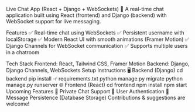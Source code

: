Live Chat App (React + Django + WebSockets)
🚀 A real-time chat application built using React (frontend) and Django (backend) with WebSocket support for live messaging.

Features
✅ Real-time chat using WebSockets
✅ Persistent username with localStorage
✅ Modern React UI with smooth animations (Framer Motion)
✅ Django Channels for WebSocket communication
✅ Supports multiple users in a chatroom

Tech Stack
Frontend: React, Tailwind CSS, Framer Motion
Backend: Django, Django Channels, WebSockets
Setup Instructions
🖥 Backend (Django)
cd backend
pip install -r requirements.txt
python manage.py migrate
python manage.py runserver
🌐 Frontend (React)
cd frontend
npm install
npm start
Upcoming Features
🔹 Private Chat Support
🔹 User Authentication
🔹 Message Persistence (Database Storage)
Contributions & suggestions are welcome! 

